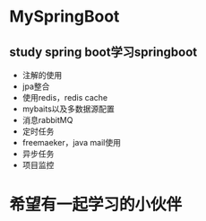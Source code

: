 # MySpringBoot
## study spring boot学习springboot
- 注解的使用
- jpa整合
- 使用redis，redis cache
- mybaits以及多数据源配置
- 消息rabbitMQ
- 定时任务
- freemaeker，java mail使用
- 异步任务
- 项目监控

# 希望有一起学习的小伙伴
